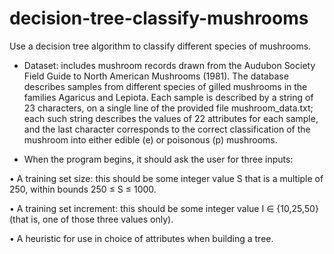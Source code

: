 # decision-tree-classify-mushrooms
Use a decision tree algorithm to classify different species of mushrooms.

- Dataset: includes mushroom records drawn from the Audubon Society Field Guide to North American Mushrooms (1981). The database describes samples from different species of gilled mushrooms in the families Agaricus and Lepiota. Each sample is described by a string of 23 characters, on a single line of the provided file mushroom_data.txt; each such string describes the values of 22 attributes for each sample, and the last character corresponds to the correct classification of the mushroom into either edible (e) or poisonous (p) mushrooms.

- When the program begins, it should ask the user for three inputs:

• A training set size: this should be some integer value S that is a multiple of 250, within bounds 250 ≤ S ≤ 1000.

• A training set increment: this should be some integer value I ∈ {10,25,50} (that is, one of those three values only).

• A heuristic for use in choice of attributes when building a tree. 
